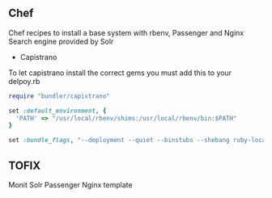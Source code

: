 ## Chef

Chef recipes to install a base system with rbenv, Passenger and Nginx
Search engine provided by Solr


* Capistrano

To let capistrano install the correct gems you must add this to your delpoy.rb

``` ruby
require "bundler/capistrano"

set :default_environment, {
  'PATH' => "/usr/local/rbenv/shims:/usr/local/rbenv/bin:$PATH"
}

set :bundle_flags, "--deployment --quiet --binstubs --shebang ruby-local-exec"
```

## TOFIX

Monit
Solr
Passenger Nginx template